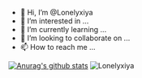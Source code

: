 - 👋 Hi, I’m @Lonelyxiya
- 👀 I’m interested in ...
- 🌱 I’m currently learning ...
- 💞️ I’m looking to collaborate on ...
- 📫 How to reach me ...

[![Anurag's github stats](https://github-readme-stats.vercel.app/api?username=Lonelyxiya&show_icons=true&theme=prussian)](https://github.com/anuraghazra/github-readme-stats)
![Lonelyxiya](https://count.getloli.com/get/@lonelyxiya?theme=rule34)

<!---
Lonelyxiya/Lonelyxiya is a ✨ special ✨ repository because its `README.md` (this file) appears on your GitHub profile.
You can click the Preview link to take a look at your changes.
--->
